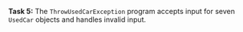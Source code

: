 **Task 5:**  The `ThrowUsedCarException`  program accepts input for seven `UsedCar` objects and handles invalid input. 